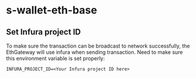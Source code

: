 # s-wallet-eth-base

## Set Infura project ID
To make sure the transaction can be broadcast to network successfully, the EthGateway will use infura when sending transaction. Need to make sure this environment variable is set properly:
```
INFURA_PROJECT_ID=<Your Infura project ID here>
```